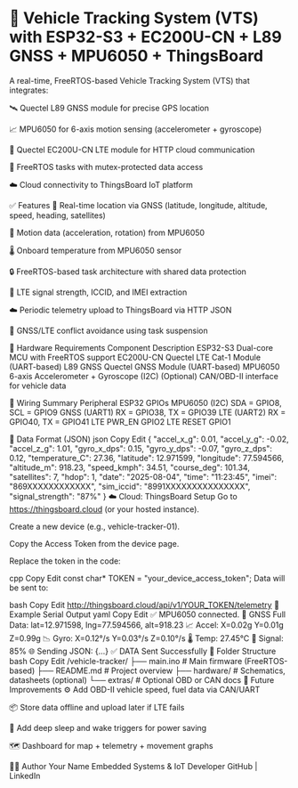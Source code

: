 # 🚗 Vehicle Tracking System (VTS) with ESP32-S3 + EC200U-CN + L89 GNSS + MPU6050 + ThingsBoard
A real-time, FreeRTOS-based Vehicle Tracking System (VTS) that integrates:

🛰️ Quectel L89 GNSS module for precise GPS location

📈 MPU6050 for 6-axis motion sensing (accelerometer + gyroscope)

📡 Quectel EC200U-CN LTE module for HTTP cloud communication

🔁 FreeRTOS tasks with mutex-protected data access

☁️ Cloud connectivity to ThingsBoard IoT platform

✅ Features
📍 Real-time location via GNSS (latitude, longitude, altitude, speed, heading, satellites)

📐 Motion data (acceleration, rotation) from MPU6050

🌡️ Onboard temperature from MPU6050 sensor

🔒 FreeRTOS-based task architecture with shared data protection

📶 LTE signal strength, ICCID, and IMEI extraction

☁️ Periodic telemetry upload to ThingsBoard via HTTP JSON

🔁 GNSS/LTE conflict avoidance using task suspension

🧩 Hardware Requirements
Component	Description
ESP32-S3	Dual-core MCU with FreeRTOS support
EC200U-CN	Quectel LTE Cat-1 Module (UART-based)
L89 GNSS	Quectel GNSS Module (UART-based)
MPU6050	6-axis Accelerometer + Gyroscope (I2C)
(Optional)	CAN/OBD-II interface for vehicle data

📐 Wiring Summary
Peripheral	ESP32 GPIOs
MPU6050 (I2C)	SDA = GPIO8, SCL = GPIO9
GNSS (UART1)	RX = GPIO38, TX = GPIO39
LTE (UART2)	RX = GPIO40, TX = GPIO41
LTE PWR_EN	GPIO2
LTE RESET	GPIO1

🔄 Data Format (JSON)
json
Copy
Edit
{
  "accel_x_g": 0.01,
  "accel_y_g": -0.02,
  "accel_z_g": 1.01,
  "gyro_x_dps": 0.15,
  "gyro_y_dps": -0.07,
  "gyro_z_dps": 0.12,
  "temperature_C": 27.36,
  "latitude": 12.971599,
  "longitude": 77.594566,
  "altitude_m": 918.23,
  "speed_kmph": 34.51,
  "course_deg": 101.34,
  "satellites": 7,
  "hdop": 1,
  "date": "2025-08-04",
  "time": "11:23:45",
  "imei": "869XXXXXXXXXXXX",
  "sim_iccid": "8991XXXXXXXXXXXXXXX",
  "signal_strength": "87%"
}
☁️ Cloud: ThingsBoard Setup
Go to https://thingsboard.cloud (or your hosted instance).

Create a new device (e.g., vehicle-tracker-01).

Copy the Access Token from the device page.

Replace the token in the code:

cpp
Copy
Edit
const char* TOKEN = "your_device_access_token";
Data will be sent to:

bash
Copy
Edit
http://thingsboard.cloud/api/v1/YOUR_TOKEN/telemetry
🧪 Example Serial Output
yaml
Copy
Edit
✅ MPU6050 connected.
📍 GNSS Full Data: lat=12.971598, lng=77.594566, alt=918.23
📈 Accel: X=0.02g Y=0.01g Z=0.99g
📉 Gyro: X=0.12°/s Y=0.03°/s Z=0.10°/s
🌡️ Temp: 27.45°C
📶 Signal: 85%
🌐 Sending JSON:
{...}
✅ DATA Sent Successfully
📁 Folder Structure
bash
Copy
Edit
/vehicle-tracker/
├── main.ino            # Main firmware (FreeRTOS-based)
├── README.md           # Project overview
├── hardware/           # Schematics, datasheets (optional)
└── extras/             # Optional OBD or CAN docs
🔮 Future Improvements
⚙️ Add OBD-II vehicle speed, fuel data via CAN/UART

📦 Store data offline and upload later if LTE fails

🔋 Add deep sleep and wake triggers for power saving

🗺️ Dashboard for map + telemetry + movement graphs

👨‍💻 Author
Your Name
Embedded Systems & IoT Developer
GitHub | LinkedIn
